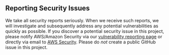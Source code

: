 ## Reporting Security Issues

We take all security reports seriously.
When we receive such reports,
we will investigate and subsequently address
any potential vulnerabilities as quickly as possible.
If you discover a potential security issue in this project,
please notify AWS/Amazon Security via our
[vulnerability reporting page](https://aws.amazon.com/security/vulnerability-reporting/)
or directly via email to [AWS Security](mailto:aws-security@amazon.com).
Please do *not* create a public GitHub issue in this project.
